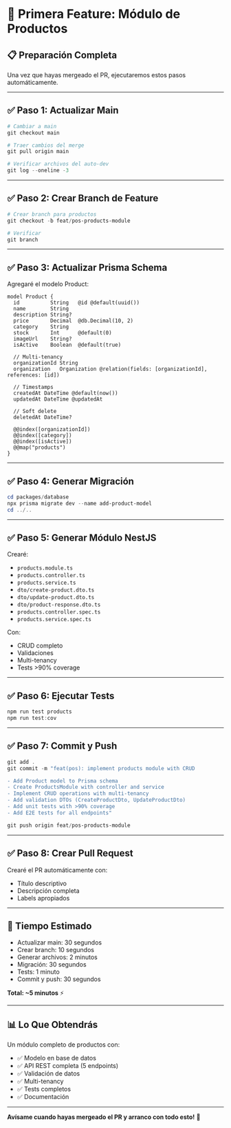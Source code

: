 # 🚀 Primera Feature: Módulo de Productos

## 📋 Preparación Completa

Una vez que hayas mergeado el PR, ejecutaremos estos pasos automáticamente.

---

## ✅ Paso 1: Actualizar Main

```powershell
# Cambiar a main
git checkout main

# Traer cambios del merge
git pull origin main

# Verificar archivos del auto-dev
git log --oneline -3
```

---

## ✅ Paso 2: Crear Branch de Feature

```powershell
# Crear branch para productos
git checkout -b feat/pos-products-module

# Verificar
git branch
```

---

## ✅ Paso 3: Actualizar Prisma Schema

Agregaré el modelo Product:

```prisma
model Product {
  id          String   @id @default(uuid())
  name        String
  description String?
  price       Decimal  @db.Decimal(10, 2)
  category    String
  stock       Int      @default(0)
  imageUrl    String?
  isActive    Boolean  @default(true)

  // Multi-tenancy
  organizationId String
  organization   Organization @relation(fields: [organizationId], references: [id])

  // Timestamps
  createdAt DateTime @default(now())
  updatedAt DateTime @updatedAt

  // Soft delete
  deletedAt DateTime?

  @@index([organizationId])
  @@index([category])
  @@index([isActive])
  @@map("products")
}
```

---

## ✅ Paso 4: Generar Migración

```powershell
cd packages/database
npx prisma migrate dev --name add-product-model
cd ../..
```

---

## ✅ Paso 5: Generar Módulo NestJS

Crearé:

- `products.module.ts`
- `products.controller.ts`
- `products.service.ts`
- `dto/create-product.dto.ts`
- `dto/update-product.dto.ts`
- `dto/product-response.dto.ts`
- `products.controller.spec.ts`
- `products.service.spec.ts`

Con:

- CRUD completo
- Validaciones
- Multi-tenancy
- Tests >90% coverage

---

## ✅ Paso 6: Ejecutar Tests

```powershell
npm run test products
npm run test:cov
```

---

## ✅ Paso 7: Commit y Push

```powershell
git add .
git commit -m "feat(pos): implement products module with CRUD

- Add Product model to Prisma schema
- Create ProductsModule with controller and service
- Implement CRUD operations with multi-tenancy
- Add validation DTOs (CreateProductDto, UpdateProductDto)
- Add unit tests with >90% coverage
- Add E2E tests for all endpoints"

git push origin feat/pos-products-module
```

---

## ✅ Paso 8: Crear Pull Request

Crearé el PR automáticamente con:

- Título descriptivo
- Descripción completa
- Labels apropiados

---

## 🎯 Tiempo Estimado

- Actualizar main: 30 segundos
- Crear branch: 10 segundos
- Generar archivos: 2 minutos
- Migración: 30 segundos
- Tests: 1 minuto
- Commit y push: 30 segundos

**Total: ~5 minutos** ⚡

---

## 📊 Lo Que Obtendrás

Un módulo completo de productos con:

- ✅ Modelo en base de datos
- ✅ API REST completa (5 endpoints)
- ✅ Validación de datos
- ✅ Multi-tenancy
- ✅ Tests completos
- ✅ Documentación

---

**Avísame cuando hayas mergeado el PR y arranco con todo esto!** 🚀
